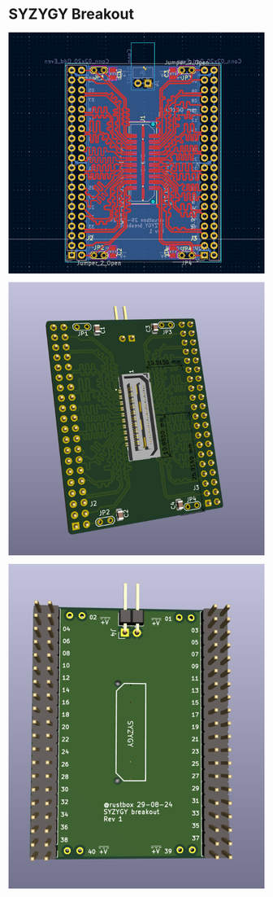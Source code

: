 # SYZYGY Breakout

![](images/SYZYGY-breakout-PCB.png)

![](images/SYZYGY-breakout-PCB-render.png)

![](images/SYZYGY-breakout-PCB-render-front.png)
